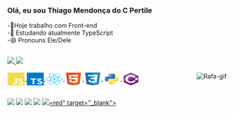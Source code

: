 ### Olá, eu sou Thiago Mendonça do C Pertile 

-🔭Hoje trabalho com Front-end <br>
-🌱 Estudando atualmente TypeScript <br>
-😄 Pronouns Ele/Dele <br>

##

<div>
  <a href="https://beacons.ai/thiagopertile">
  <img height="180em" src="https://github-readme-stats.vercel.app/api?username=ThiagoPertile&show_icons=true&theme=dark&include_all_commits=true&count_private=true"/>
  <img height="180em" src="https://github-readme-stats.vercel.app/api/top-langs/?username=ThiagoPertile&layout=compact&langs_count=16&theme=dark"/>
</div>
  <div style="display: inline_block"><br>
  <img align="center" alt="Rafa-Js" height="30" width="40" src="https://raw.githubusercontent.com/devicons/devicon/master/icons/javascript/javascript-plain.svg">
  <img align="center" alt="Rafa-Ts" height="30" width="40" src="https://raw.githubusercontent.com/devicons/devicon/master/icons/typescript/typescript-plain.svg">
  <img align="center" alt="Rafa-React" height="30" width="40" src="https://raw.githubusercontent.com/devicons/devicon/master/icons/react/react-original.svg">
  <img align="center" alt="Rafa-HTML" height="30" width="40" src="https://raw.githubusercontent.com/devicons/devicon/master/icons/html5/html5-original.svg">
  <img align="center" alt="Rafa-CSS" height="30" width="40" src="https://raw.githubusercontent.com/devicons/devicon/master/icons/css3/css3-original.svg">
  <img align="center" alt="Rafa-Python" height="30" width="40" src="https://raw.githubusercontent.com/devicons/devicon/master/icons/python/python-original.svg">
  <img align="center" alt="Rafa-Csharp" height="30" width="40" src="https://raw.githubusercontent.com/devicons/devicon/master/icons/csharp/csharp-original.svg">
  <img align="right" alt="Rafa-gif" src="https://cdn.discordapp.com/attachments/795358919417397249/825430589581688872/hi.gif">
</div>
  
  ##
  
  <div>
  <a href="https://www.youtube.com/canal1v9" target="_blank"><img src="https://img.shields.io/badge/YouTube-FF0000?style=for-the-badge&logo=youtube&logoColor=white" target="_blank"></a>
  <a href="https://instagram.com/thiagomcarmo" target="_blank"><img src="https://img.shields.io/badge/-Instagram-%23E4405F?style=for-the-badge&logo=instagram&logoColor=white" target="_blank"></a>
<!--  	<a href="https://www.twitch.tv/canal1v9" target="_blank"><img src="https://img.shields.io/badge/Twitch-9146FF?style=for-the-badge&logo=twitch&logoColor=white" target="_blank"></a> -->
<!--  <a href="https://discord.gg/G9GPg5SA75" target="_blank"><img src="https://img.shields.io/badge/Discord-7289DA?style=for-the-badge&logo=discord&logoColor=white" target="_blank"></a>  -->
  <a href = "mailto:thiagomcp.contato@gmail.com"><img src="https://img.shields.io/badge/Gmail-D14836?style=for-the-badge&logo=gmail&logoColor=white" target="_blank"></a>
  <a href="https://www.linkedin.com/in/thiago-mendonça-do-carmo-4038a8235/" target="_blank"><img src="https://img.shields.io/badge/-LinkedIn-%230077B5?style=for-the-badge&logo=linkedin&logoColor=white" target="_blank"></a>
  <a href="https://www.behance.net/thiagoMpertile" target="_blank"><img src="https://img.shields.io/badge/-Behance-%230077B5?style=for-the-badge&logo=<svg role="img" viewBox="0 0 24 24" xmlns="http://www.w3.org/2000/svg"><title>Behance</title><path d="M0 4.4804V19.243h7.1554c.6613 0 1.3078-.0832 1.9297-.248.6288-.1654 1.1905-.4203 1.6792-.7661.485-.3431.8784-.788 1.1677-1.3369.2862-.542.4294-1.187.4294-1.9354 0-.9232-.219-1.7109-.6675-2.369-.446-.6542-1.1187-1.1139-2.0274-1.3746.6674-.3161 1.1658-.7227 1.506-1.2177.3371-.4967.5058-1.1174.5058-1.8607 0-.6873-.1127-1.2677-.3375-1.7318-.2306-.4709-.552-.8452-.9632-1.1266-.4176-.2808-.912-.4857-1.4912-.6085-.5827-.1261-1.22-.1872-1.9264-.1872zm15.6674.9903v1.4567h5.9844V5.4707zM3.2509 6.9947h3.0407c.2873 0 .5683.0204.8359.0731.2728.0466.508.134.716.2595.2096.1205.3754.293.501.5132.1208.2203.1806.5038.1806.8474 0 .6189-.1811 1.0702-.5551 1.3426-.3778.2775-.8543.4147-1.4304.4147H3.2509zm15.545 1.2564c-.819 0-1.5587.1462-2.2294.436-.6705.2904-1.2463.6875-1.7318 1.1915-.4846.5011-.8535 1.0986-1.12 1.7909-.2612.69-.3942 1.4366-.3942 2.236 0 .8268.1284 1.5891.3835 2.2786.258.6923.6198 1.2822 1.0856 1.781.478.4967 1.046.8784 1.726 1.1497.6806.269 1.4382.4048 2.2803.4048 1.208 0 2.2446-.2771 3.0949-.8326.8599-.5528 1.4902-1.471 1.9058-2.7574h-2.585c-.1.3307-.359.649-.784.9467-.4295.2988-.9417.4492-1.534.4492-.8233 0-1.4588-.2168-1.8985-.6462-.4412-.4294-.7267-1.2289-.7267-2.0742h7.713c.0552-.8291-.0122-1.6218-.2045-2.3797-.1938-.7601-.5033-1.4365-.9393-2.029-.4355-.5931-.9904-1.0667-1.667-1.4165-.6788-.3543-1.4703-.5288-2.3747-.5288zm-.0887 2.217c.7209 0 1.3126.2092 1.6612.5954.3503.389.6065.9432.6766 1.6915h-4.7766c.0136-.2085.058-.4444.1339-.7045.0749-.2668.2039-.5164.3933-.753.1905-.2326.4402-.431.744-.5896.3109-.1608.6986-.2397 1.1676-.2397zM3.251 12.664h3.5334c.6996 0 1.2682.1602 1.6948.4836.4259.328.6405.8685.6405 1.6292 0 .3885-.0632.7094-.1946.9566-.131.2495-.3106.4466-.528.5896-.2172.1491-.4753.2498-.7661.3137-.2862.0639-.5905.092-.9115.092H3.2509z"/></svg>=red" target="_blank"></a>  
</div>
  

<!--
**ThiagoPertile/ThiagoPertile** is a ✨ _special_ ✨ repository because its `README.md` (this file) appears on your GitHub profile.

Here are some ideas to get you started:

- 🔭 I’m currently working on ...
- 🌱 I’m currently learning ...
- 👯 I’m looking to collaborate on ...
- 🤔 I’m looking for help with ...
- 💬 Ask me about ...
- 📫 How to reach me: ...
- 😄 Pronouns: ...
- ⚡ Fun fact: ...
-->
